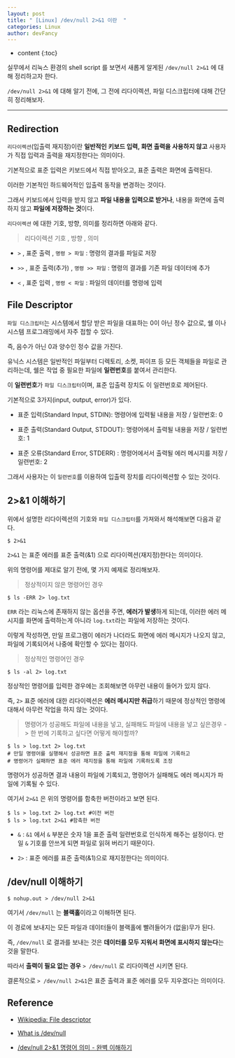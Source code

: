 ```yaml
---
layout: post
title: " [Linux] /dev/null 2>&1 이란  "
categories: Linux
author: devFancy
---
```

* content
{:toc}

실무에서 리눅스 환경의 shell script 를 보면서 새롭게 알게된 `/dev/null 2>&1` 에 대해 정리하고자 한다.

`/dev/null 2>&1` 에 대해 알기 전에, 그 전에 리다이렉션, 파일 디스크립터에 대해 간단히 정리해보자.



---

## Redirection

`리다이렉션`(입출력 재지정)이란 **일반적인 키보드 입력, 화면 출력을 사용하지 않고** 사용자가 직접 입력과 출력을 재지정한다는 의미이다.

기본적으로 표준 입력은 키보드에서 직접 받아오고, 표준 출력은 화면에 출력된다.

이러한 기본적인 하드웨어적인 입출력 동작을 변경하는 것이다.

그래서 키보드에서 입력을 받지 않고 **파일 내용을 입력으로 받거나**, 내용을 화면에 출력하지 않고 **파일에 저장하는 것**이다.

`리다이렉션` 에 대한 기호, 방향, 의미를 정리하면 아래와 같다.

> 리다이렉션 기호 , 방향 , 의미

- `>` , 표준 출력 , `명령 > 파일` : 명령의 결과를 파일로 저장

- `>>` , 표준 출력(추가) , `명령 >> 파일` : 명령의 결과를 기존 파일 데이터에 추가

- `<` , 표준 입력 , `명령 < 파일` : 파일의 데이터를 명령에 입력

## File Descriptor

`파일 디스크립터`는 시스템에서 할당 받은 파일을 대표하는 0이 아닌 정수 값으로, 쉘 이나 시스템 프로그래밍에서 자주 접할 수 있다.

즉, 음수가 아닌 0과 양수인 정수 값을 가진다.

유닉스 시스템은 일반적인 파일부터 디렉토리, 소켓, 파이프 등 모든 객체들을 파일로 관리하는데, 쉘은 작업 중 필요한 파일에 **일련번호**를 붙여서 관리한다.

이 **일련번호**가 `파일 디스크립터`이며, 표준 입출력 장치도 이 일련번호로 제어된다.

기본적으로 3가지(input, output, error)가 있다.

- 표준 입력(Standard Input, STDIN): 명령어에 입력될 내용을 저장 / 일련번호: 0

- 표준 출력(Standard Output, STDOUT): 명령어에서 출력될 내용을 저장 / 일련번호: 1

- 표준 오류(Standard Error, STDERR) : 명령어에서서 출력될 에러 메시지를 저장 / 일련번호: 2

그래서 사용자는 이 `일련번호`를 이용하여 입출력 장치를 리다이렉션할 수 있는 것이다.

## 2>&1 이해하기

위에서 설명한 리다이렉션의 기호와 `파일 디스크립터`를 가져와서 해석해보면 다음과 같다.

```shell
$ 2>&1
```

`2>&1` 는 표준 에러를 표준 출력(&1) 으로 리다이렉션(재지정)한다는 의미이다.

위의 명령어를 제대로 알기 전에, 몇 가지 예제로 정리해보자.

> 정상적이지 않은 명령어인 경우

```shell
$ ls -ERR 2> log.txt
```

`ERR` 라는 리눅스에 존재하지 않는 옵션을 주면, **에러가 발생**하게 되는데, 이러한 에러 메시지를 화면에 출력하는게 아니라 `log.txt`라는 파일에 저장하는 것이다.

이렇게 작성하면, 만일 프로그램이 에러가 나더라도 화면에 에러 메시지가 나오지 않고, 파일에 기록되어서 나중에 확인할 수 있다는 점이다.

> 정상적인 명령어인 경우

```shell
$ ls -al 2> log.txt
```

정상적인 명령어를 입력한 경우에는 조회해보면 아무런 내용이 들어가 있지 않다.

즉, `2>` 표준 에러에 대한 리다이렉션은 **에러 메시지만 취급**하기 때문에 정상적인 명령에 대해서 아무런 작업을 하지 않는 것이다.

> 명령어가 성공해도 파일에 내용을 넣고, 실패해도 파일에 내용을 넣고 싶은경우 -> 한 번에 기록하고 싶다면 어떻게 해야할까?

```shell
$ ls > log.txt 2> log.txt
# 만일 명령어를 실행해서 성공하면 표준 출력 재지정을 통해 파일에 기록하고
# 명령어가 실패하면 표준 에러 재지정을 통해 파일에 기록하도록 조정
```

명령어가 성공하면 결과 내용이 파일에 기록되고, 명령어가 실패해도 에러 메시지가 파일에 기록될 수 있다.

여기서 `2>&1` 은 위의 명령어를 함축한 버전이라고 보면 된다.

```shell
$ ls > log.txt 2> log.txt #이전 버전
$ ls > log.txt 2>&1 #함축한 버전
```

- `&` : `&1` 에서 `&` 부분은 숫자 1을 표준 출력 일련번호로 인식하게 해주는 설정이다. 만일 `&` 기호를 안쓰게 되면 파일로 읽혀 버리기 때문이다.

- `2>` : 표준 에러를 표준 출력(&1)으로 재지정한다는 의미이다.

## /dev/null 이해하기

```shell
$ nohup.out > /dev/null 2>&1
```

여기서 `/dev/null` 는 **블랙홀**이라고 이해하면 된다.

이 경로에 보내지는 모든 파일과 데이터들이 블랙홀에 빨려들어가 (없을)무가 된다.

즉, `/dev/null` 로 결과를 보내는 것은 **데이터를 모두 지워서 화면에 표시하지 않는다**는 것을 말한다.

따라서 **출력이 필요 없는 경우** `> /dev/null` 로 리다이렉션 시키면 된다.

결론적으로 `> /dev/null 2>&1`은 표준 출력과 표준 에러를 모두 지우겠다는 의미이다.

## Reference

- [Wikipedia: File descriptor](https://en.wikipedia.org/wiki/File_descriptor)

- [What is /dev/null](https://www.geeksforgeeks.org/what-is-dev-null-in-linux/)

- [/dev/null 2>&1 명령어 의미 - 완벽 이해하기](https://inpa.tistory.com/entry/리눅스-devnull-리다이렉션-기호-종류)
